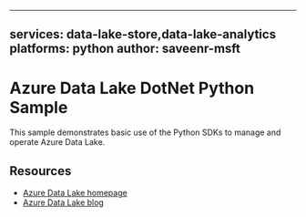 
---
services: data-lake-store,data-lake-analytics
platforms: python
author: saveenr-msft
---

# Azure Data Lake DotNet Python Sample

This sample demonstrates basic use of the Python SDKs to manage and operate Azure Data Lake.

## Resources

* [Azure Data Lake homepage](http://azure.github.io/AzureDataLake/)
* [Azure Data Lake blog](http://aka.ms/adlblog)

